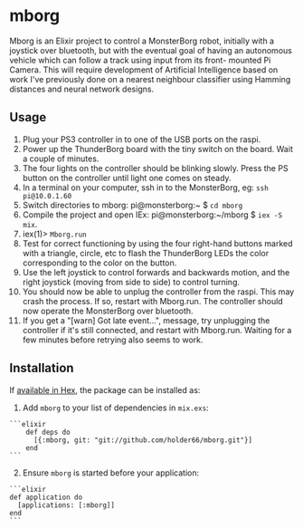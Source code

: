 # mborg

Mborg is an Elixir project to control a MonsterBorg robot, initially
with a joystick over bluetooth, but with the eventual goal of having an
autonomous vehicle which can follow a track using input from its front-
mounted Pi Camera. This will require development of Artificial Intelligence
based on work I've previously done on a nearest neighbour classifier using
Hamming distances and neural network designs.

## Usage

1. Plug your PS3 controller in to one of the USB ports on the raspi.
2. Power up the ThunderBorg board with the tiny switch on the board. Wait a couple of minutes.
3. The four lights on the controller should be blinking slowly. Press the PS
button on the controller until light one comes on steady.
4. In a terminal on your computer, ssh in to the MonsterBorg, eg: `ssh pi@10.0.1.60`
5. Switch directories to mborg: pi@monsterborg:~ $ `cd mborg`
6. Compile the project and open IEx: pi@monsterborg:~/mborg $ `iex -S mix`. 
7. iex(1)> `Mborg.run`
8. Test for correct functioning by using the four right-hand buttons marked with
a triangle, circle, etc to flash the ThunderBorg LEDs the color corresponding to
the color on the button.
9. Use the left joystick to control forwards and backwards motion, and the right joystick (moving from side to side) to control turning.
10. You should now be able to unplug the controller from the raspi. This may
crash the process. If so, restart with Mborg.run. The controller should now
operate the MonsterBorg over bluetooth.
11. If you get a "[warn]  Got late event...", message, try unplugging the controller
if it's still connected, and restart with Mborg.run. Waiting for a few minutes before retrying also seems to work.


## Installation

If [available in Hex](https://hex.pm/docs/publish), the package can be installed as:

  1. Add `mborg` to your list of dependencies in `mix.exs`:

    ```elixir
		def deps do
		  [{:mborg, git: "git://github.com/holder66/mborg.git"}]
		end
    ```

  2. Ensure `mborg` is started before your application:

    ```elixir
    def application do
      [applications: [:mborg]]
    end
    ```
